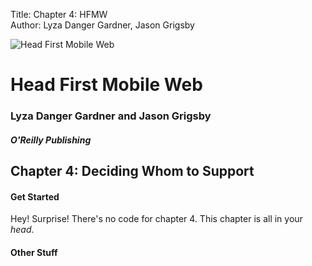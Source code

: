 Title: Chapter 4: HFMW  
Author: Lyza Danger Gardner, Jason Grigsby  

![Head First Mobile Web](../images/hfmw-cover.jpg)
# Head First Mobile Web
### Lyza Danger Gardner and Jason Grigsby
##### O'Reilly Publishing

## Chapter 4: Deciding Whom to Support

#### Get Started
Hey! Surprise! There's no code for chapter 4. This chapter is all in your *head*.

#### Other Stuff